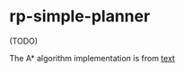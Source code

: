 # rp-simple-planner

(TODO)

The A* algorithm implementation is from [text](https://github.com/justinhj/astar-algorithm-cpp)